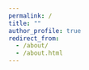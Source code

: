 ```yaml
---
permalink: /
title: ""
author_profile: true
redirect_from: 
  - /about/
  - /about.html
---
```

<!-- 
Welcome!
======
My name is DING Fangyu, as a Computer Science PhD student at HKUST [Relaxed System Lab](https://binhangyuan.github.io/site/), I am researching MLSys and LLM related topics. -->